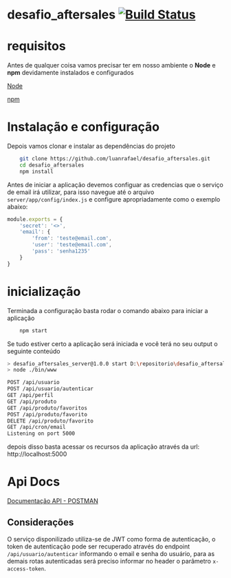 # desafio_aftersales [![Build Status](https://travis-ci.com/luanrafael/desafio_aftersales.svg?branch=main)](https://travis-ci.com/luanrafael/desafio_aftersales)

# requisitos
Antes de qualquer coisa vamos precisar ter em nosso ambiente o **Node** e **npm** devidamente instalados e configurados

[Node](https://nodejs.org/en/)

[npm](https://www.npmjs.com/)


# Instalação e configuração

Depois vamos clonar e instalar as dependências do projeto

```sh
    git clone https://github.com/luanrafael/desafio_aftersales.git
    cd desafio_aftersales
    npm install
```

Antes de iniciar a aplicação devemos configuar as credencias que o serviço de email irá utilizar, para isso navegue até o arquivo `server/app/config/index.js` e configure apropriadamente como o exemplo abaixo:

```javascript
module.exports = {
    'secret': '<>',
    'email': {
        'from': 'teste@email.com',
        'user': 'teste@email.com',
        'pass': 'senha1235'
    }
}
```

# inicialização
Terminada a configuração basta rodar o comando abaixo para iniciar a aplicação

```sh
    npm start
```

Se tudo estiver certo a aplicação será iniciada e você terá no seu output o seguinte conteúdo

```sh
> desafio_aftersales_server@1.0.0 start D:\repositorio\desafio_aftersales\server
> node ./bin/www

POST /api/usuario
POST /api/usuario/autenticar
GET /api/perfil
GET /api/produto
GET /api/produto/favoritos  
POST /api/produto/favorito  
DELETE /api/produto/favorito
GET /api/cron/email
Listening on port 5000
```


depois disso basta acessar os recursos da aplicação através da url:
http://localhost:5000

# Api Docs

[Documentação API - POSTMAN](https://www.getpostman.com/collections/f6fdaa9147a9b85f7244)

## Considerações

O serviço disponilizado utiliza-se de JWT como forma de autenticação, o token de autenticação pode ser recuperado através do endpoint `/api/usuario/autenticar` informando o email e senha do usuário, para as demais rotas autenticadas será preciso informar no header o parâmetro `x-access-token`.
